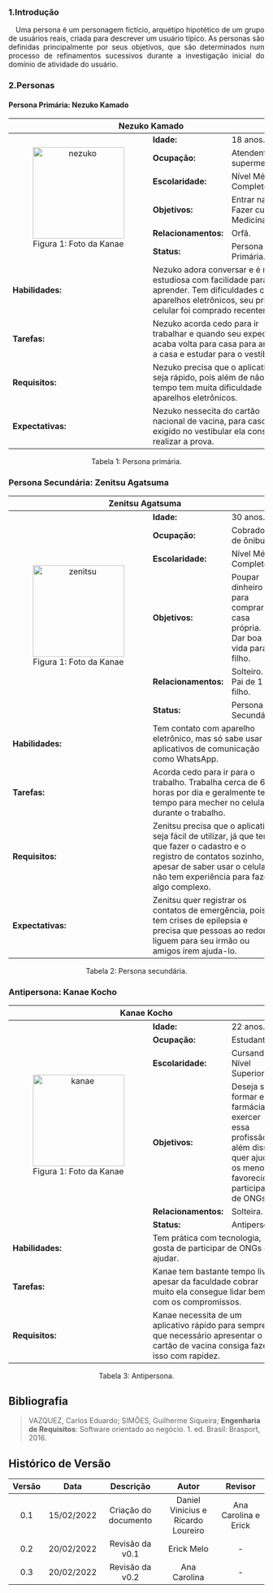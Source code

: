 ### 1.Introdução

<p style="text-align: justify;"> Uma persona é um personagem fictício, arquétipo hipotético de um grupo de usuários reais, criada para descrever um usuário típico. As personas são definidas principalmente por seus objetivos, que são determinados num processo de refinamentos sucessivos durante a investigação inicial do domínio de atividade do usuário.</p>

### 2.Personas

#### Persona Primária: Nezuko Kamado <a id="NezukoKamado"></a>


<table>
    <thead>
        <th colspan="10" style="text-align: center">Nezuko Kamado</th>
    </thead>
    <tbody>
        <tr>
            <td rowspan="7" colspan="5" style="width: 350px">
                <figure>
                    <center>
                    <a href="https://ibb.co/jvnKbCD"><img src="https://i.ibb.co/TB9XYQt/nezuko.jpg" alt="nezuko"  alt="Image" height="180" width="180" border="0"></a>
                    </center>
                    <figcaption>Figura 1: Foto da Kanae
                    </figcaption>
                </figure>
            </td>
        </tr>
        <tr>
            <td class="titulo"><strong>Idade:</strong></td>
            <td class="persona" colspan="1">18 anos.</td>
        </tr>
        <tr>
            <td class="titulo"><strong>Ocupação:</strong></td>
            <td colspan="1">Atendente de supermercado.</td>
        </tr>
        <tr>
            <td class="titulo"><strong>Escolaridade:</strong></td>
            <td colspan="1" class="persona">Nível Médio Completo.</td>
        </tr>
        <tr>
            <td class="titulo"><strong>Objetivos:</strong></td>
            <td colspan="1" class="persona">Entrar na UnB. <br>Fazer curso de Medicina.</td>
        </tr>
        <tr>
            <td class="titulo"><strong>Relacionamentos:</strong></td>
            <td colspan="1" class="persona">Orfã.
        </tr>
        <tr>
            <td class="titulo"><strong>Status:</strong></td>
            <td class="persona" colspan="1">Persona Primária.</td>
        </tr>
        <tr>
            <td class="titulo"><strong>Habilidades:</strong></td>
            <td colspan="8" class="persona">Nezuko adora conversar e é muito estudiosa com facilidade para aprender. Tem dificuldades com aparelhos eletrônicos, seu primeiro celular foi comprado recentemente.</td>
        </tr>
        <tr>
            <td><strong>Tarefas:</strong></td>
            <td colspan=8 class="persona">Nezuko acorda cedo para ir trabalhar e quando seu expediente acaba volta para casa para arrumar a casa e estudar para o vestibular.</td>
        </tr>
        <tr>
            <td><strong>Requisitos:</strong></td>
            <td colspan=8 class="persona">Nezuko precisa que o aplicativo seja rápido, pois além de não ter tempo tem muita dificuldade com aparelhos eletrônicos.</td>
        </tr>
        <tr>
            <td><strong>Expectativas:</strong></td>
            <td colspan=8 class="persona">Nezuko nessecita do cartão nacional de vacina, para caso seja exigido no vestibular ela conseguir realizar a prova.</td>
        </tr>
    </tbody>
</table>

<center> <figcaption>Tabela 1: Persona primária.</figcaption> </center>

### Persona Secundária: Zenitsu Agatsuma <a id="ZenitsuAgatsuma"></a>


<table>
    <thead>
        <th colspan="10" style="text-align: center">Zenitsu Agatsuma</th>
    </thead>
    <tbody>
        <tr>
            <td rowspan="7" colspan="5" style="width: 350px">
                <figure>
                    <center>
                    <a href="https://ibb.co/z7z0DgN"><img src="https://i.ibb.co/dLRzxv7/zenitsu.jpg" alt="zenitsu" height="180" width="180" border="0"></a>
                    </center>
                    <figcaption>Figura 1: Foto da Kanae
                    </figcaption>
                </figure>
            </td>
        </tr>
        <tr>
            <td class="titulo"><strong>Idade:</strong></td>
            <td class="persona" colspan="1">30 anos.</td>
        </tr>
        <tr>
            <td class="titulo"><strong>Ocupação:</strong></td>
            <td colspan="1">Cobrador de ônibus.</td>
        </tr>
        <tr>
            <td class="titulo"><strong>Escolaridade:</strong></td>
            <td colspan="1" class="persona">Nível Médio Completo.</td>
        </tr>
        <tr>
            <td class="titulo"><strong>Objetivos:</strong></td>
            <td colspan="1" class="persona">Poupar dinheiro para comprar a casa própria.<br>Dar boa vida para o filho.</td>
        </tr>
        <tr>
            <td class="titulo"><strong>Relacionamentos:</strong></td>
            <td colspan="1" class="persona">Solteiro.<br> Pai de 1 filho.</td>
        </tr>
        <tr>
            <td class="titulo"><strong>Status:</strong></td>
            <td class="persona" colspan="1">Persona Secundária.</td>
        </tr>
        <tr>
            <td class="titulo"><strong>Habilidades:</strong></td>
            <td colspan="8" class="persona">Tem contato com aparelho eletrônico, mas só sabe usar aplicativos de comunicação como WhatsApp.</td>
        </tr>
        <tr>
            <td><strong>Tarefas:</strong></td>
            <td colspan=8 class="persona">Acorda cedo para ir para o trabalho. Trabalha cerca de 6 horas por dia e geralmente tem tempo para mecher no celular durante o trabalho.</td>
        </tr>
        <tr>
            <td><strong>Requisitos:</strong></td>
            <td colspan=8 class="persona">Zenitsu precisa que o aplicativo seja fácil de utilizar, já que terá que fazer o cadastro e o registro de contatos sozinho, e apesar de saber usar o celular não tem experiência para fazer algo complexo.</td>
        </tr>
        <tr>
            <td><strong>Expectativas:</strong></td>
            <td colspan=8 class="persona">Zenitsu quer registrar os contatos de emergência, pois tem crises de epilepsia e precisa que pessoas ao redor liguem para seu irmão ou amigos irem ajuda-lo.</td>
        </tr>
    </tbody>
</table>

<center> <figcaption>Tabela 2: Persona secundária.</figcaption> </center>

### Antipersona: Kanae Kocho <a id="KanaeKocho"></a>


<table> <a id="KanaeKocho"></a>
    <thead>
        <th colspan="10" style="text-align: center">Kanae Kocho</th>
    </thead>
    <tbody>
        <tr>
            <td rowspan="7" colspan="5" style="width: 350px">
                <figure>
                    <center>
                    <a href="https://ibb.co/gZqxb9J"><img src="https://i.ibb.co/N2DMgCK/kanae.jpg" alt="kanae" height="180" width="180" border="0"></a>
                    </center>
                    <figcaption>Figura 1: Foto da Kanae
                    </figcaption>
                </figure>
            </td>
        </tr>
        <tr>
            <td class="titulo"><strong>Idade:</strong></td>
            <td class="persona" colspan="1">22 anos.</td>
        </tr>
        <tr>
            <td class="titulo"><strong>Ocupação:</strong></td>
            <td colspan="1">Estudante.</td>
        </tr>
        <tr>
            <td class="titulo"><strong>Escolaridade:</strong></td>
            <td colspan="1" class="persona">Cursando Nível Superior.</td>
        </tr>
        <tr>
            <td class="titulo"><strong>Objetivos:</strong></td>
            <td colspan="1" class="persona">Deseja se formar em farmácia e exercer essa profissão, além disso quer ajudar os menos favorecidos, participando de ONGs.</td>
        </tr>
        <tr>
            <td class="titulo"><strong>Relacionamentos:</strong></td>
            <td colspan="1" class="persona">Solteira.</td>
        </tr>
        <tr>
            <td class="titulo"><strong>Status:</strong></td>
            <td class="persona" colspan="1">Antipersona.</td>
        </tr>
        <tr>
            <td class="titulo"><strong>Habilidades:</strong></td>
            <td colspan="8" class="persona">Tem prática com tecnologia, gosta de participar de ONGs e ajudar.</td>
        </tr>
        <tr>
            <td><strong>Tarefas:</strong></td>
            <td colspan=8 class="persona">Kanae tem bastante tempo livre, apesar da faculdade cobrar muito ela consegue lidar bem com os compromissos.</td>
        </tr>
        <tr>
            <td><strong>Requisitos:</strong></td>
            <td colspan=8 class="persona">Kanae necessita de um aplicativo rápido para sempre que necessário apresentar o cartão de vacina consiga fazer isso com rapidez.</td>
        </tr>
    </tbody>
</table>

<center> <figcaption>Tabela 3: Antipersona.</figcaption> </center>

## Bibliografia

> VAZQUEZ, Carlos Eduardo; SIMÕES, Guilherme Siqueira; **Engenharia de Requisitos**: Software orientado ao negócio. 1. ed. Brasil: Brasport, 2016.

## Histórico de Versão

| Versão |    Data    |      Descrição       |               Autor                |       Revisor        |
| :----: | :--------: | :------------------: | :--------------------------------: | :------------------: |
|  0.1   | 15/02/2022 | Criação do documento | Daniel Vinicius e Ricardo Loureiro | Ana Carolina e Erick |
|  0.2   | 20/02/2022 |   Revisão da v0.1    |             Erick Melo             |          -           |
|  0.3   | 20/02/2022 |   Revisão da v0.2    |            Ana Carolina            |          -           |
